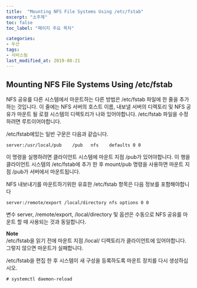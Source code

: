 ```yaml
---
title:  "Mounting NFS File Systems Using /etc/fstab"
excerpt: "소주제"
toc: false
toc_label: "페이지 주요 목차"

categories:
- 두산
tags:
- 서비스팀
last_modified_at: 2019-08-21
---
```


## Mounting NFS File Systems Using /etc/fstab  
NFS 공유를 다른 시스템에서 마운트하는 다른 방법은 /etc/fstab 파일에 한 줄을 추가하는 것입니다. 이 줄에는 NFS 서버의 호스트 이름, 내보낼 서버의 디렉토리 및 NFS 공유가 마운트 될 로컬 시스템의 디렉토리가 나와 있어야합니다. /etc/fstab 파일을 수정하려면 루트이어야합니다.

/etc/fstab에있는 일반 구문은 다음과 같습니다.

    server:/usr/local/pub    /pub   nfs    defaults 0 0

이 명령을 실행하려면 클라이언트 시스템에 마운트 지점 /pub가 있어야합니다. 이 행을 클라이언트 시스템의 /etc/fstab에 추가 한 후 mount/pub 명령을 사용하면 마운트 지점 /pub가 서버에서 마운트됩니다.

NFS 내보내기를 마운트하기위한 유효한 /etc/fstab 항목은 다음 정보를 포함해야합니다

    server:/remote/export /local/directory nfs options 0 0

변수 server, /remote/export, /local/directory 및 옵션은 수동으로 NFS 공유를 마운트 할 때 사용되는 것과 동일합니다.

**Note**  
/etc/fstab을 읽기 전에 마운트 지점 /local/ 디렉토리가 클라이언트에 있어야합니다. 그렇지 않으면 마운트가 실패합니다.

/etc/fstab을 편집 한 후 시스템이 새 구성을 등록하도록 마운트 장치를 다시 생성하십시오.

    # systemctl daemon-reload


